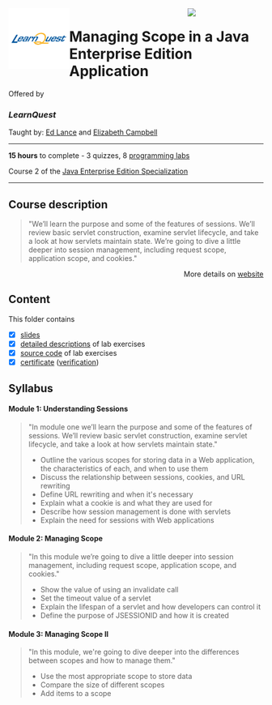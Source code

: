 <a href="https://www.coursera.org/learn/managing-scope-java-enterprise-edition-application">
  <img src="/img/Java_Enterprise_Edition_Specialization_logo.png" width="150" align="right">
</a>

<img src="/img/LearnQuest_logo.png" width="120" align="left">

# Managing Scope in a Java Enterprise Edition Application

Offered by 
### *LearnQuest*

Taught by: [Ed Lance](https://www.coursera.org/instructor/~39758895) and
[Elizabeth Campbell](https://www.coursera.org/instructor/~48400072)

---

**15 hours** to complete - 3 quizzes, 8 [programming labs](./Labs)

Course 2 of the [Java Enterprise Edition Specialization](../) 

---

## Course description

>"We’ll learn the purpose and some of the features of sessions.  We’ll review basic servlet construction, examine servlet lifecycle, and take a look at how servlets maintain state. We’re going to dive a little deeper into session management, including request scope, application scope, and cookies."

<p align="right">More details on <a href="https://www.coursera.org/learn/managing-scope-java-enterprise-edition-application">website</a></p>

## Content
This folder contains 
- [x] [slides](./Slides/README.md) 
- [x] [detailed descriptions](./Labs) of lab exercises
- [x] [source code](./Codes) of lab exercises
- [x] [certificate](./Coursera_Certificate) ([verification](https://))

## Syllabus

#### Module 1: Understanding Sessions

>"In module one we’ll learn the purpose and some of the features of sessions. We’ll review basic servlet construction, examine servlet lifecycle, and take a look at how servlets maintain state."
>- Outline the various scopes for storing data in a Web application, the characteristics of each, and when to use them
>- Discuss the relationship between sessions, cookies, and URL rewriting
>- Define URL rewriting and when it's necessary
>- Explain what a cookie is and what they are used for
>- Describe how session management is done with servlets
>- Explain the need for sessions with Web applications

#### Module 2: Managing Scope

>"In this module we’re going to dive a little deeper into session management, including request scope, application scope, and cookies."
>- Show the value of using an invalidate call
>- Set the timeout value of a servlet
>- Explain the lifespan of a servlet and how developers can control it
>- Define the purpose of JSESSIONID and how it is created

#### Module 3: Managing Scope II

>"In this module, we're going to dive deeper into the differences between scopes and how to manage them."
>- Use the most appropriate scope to store data
>- Compare the size of different scopes
>- Add items to a scope
